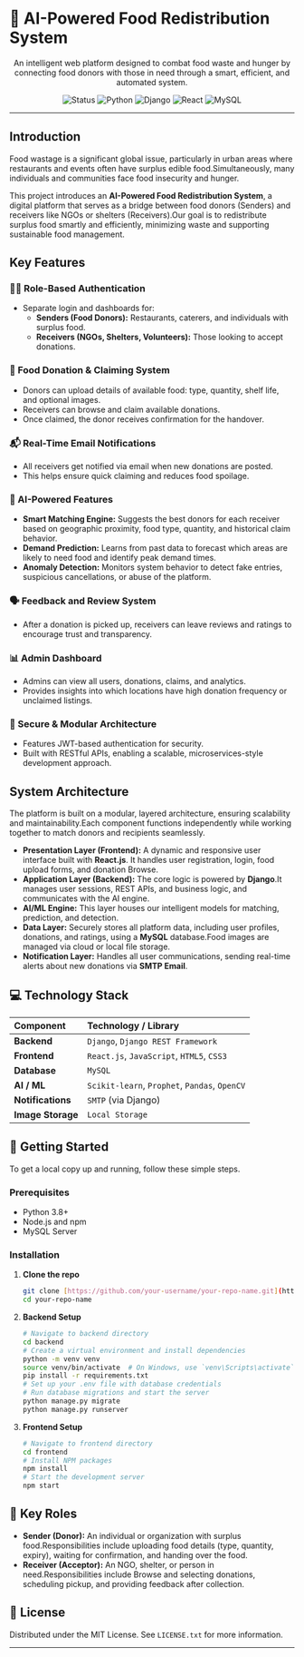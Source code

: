 # 🤖 AI-Powered Food Redistribution System

<p align="center">
  An intelligent web platform designed to combat food waste and hunger by connecting food donors with those in need through a smart, efficient, and automated system.
</p>

<p align="center">
  <img alt="Status" src="https://img.shields.io/badge/status-in%20progress-yellow">
  <img alt="Python" src="https://img.shields.io/badge/Python-3.8%2B-blue?logo=python">
  <img alt="Django" src="https://img.shields.io/badge/Django-4.x-green?logo=django">
  <img alt="React" src="https://img.shields.io/badge/React-18.x-blue?logo=react">
  <img alt="MySQL" src="https://img.shields.io/badge/MySQL-8.x-orange?logo=mysql">
</p>

---

##  Introduction

Food wastage is a significant global issue, particularly in urban areas where restaurants and events often have surplus edible food.Simultaneously, many individuals and communities face food insecurity and hunger.

This project introduces an **AI-Powered Food Redistribution System**, a digital platform that serves as a bridge between food donors (Senders) and receivers like NGOs or shelters (Receivers).Our goal is to redistribute surplus food smartly and efficiently, minimizing waste and supporting sustainable food management.

##  Key Features

### 🧑‍💻 Role-Based Authentication
* Separate login and dashboards for:
    * **Senders (Food Donors):** Restaurants, caterers, and individuals with surplus food.
    * **Receivers (NGOs, Shelters, Volunteers):** Those looking to accept donations.

### 🍱 Food Donation & Claiming System
* Donors can upload details of available food: type, quantity, shelf life, and optional images.
* Receivers can browse and claim available donations.
* Once claimed, the donor receives confirmation for the handover.

### 📬 Real-Time Email Notifications
* All receivers get notified via email when new donations are posted.
* This helps ensure quick claiming and reduces food spoilage.

### 🤖 AI-Powered Features
* **Smart Matching Engine:** Suggests the best donors for each receiver based on geographic proximity, food type, quantity, and historical claim behavior.
* **Demand Prediction:** Learns from past data to forecast which areas are likely to need food and identify peak demand times.
* **Anomaly Detection:** Monitors system behavior to detect fake entries, suspicious cancellations, or abuse of the platform.

### 🗣 Feedback and Review System
* After a donation is picked up, receivers can leave reviews and ratings to encourage trust and transparency.

### 📊 Admin Dashboard
* Admins can view all users, donations, claims, and analytics.
* Provides insights into which locations have high donation frequency or unclaimed listings.

### 🔐 Secure & Modular Architecture
* Features JWT-based authentication for security.
* Built with RESTful APIs, enabling a scalable, microservices-style development approach.


##  System Architecture

The platform is built on a modular, layered architecture, ensuring scalability and maintainability.Each component functions independently while working together to match donors and recipients seamlessly.

* **Presentation Layer (Frontend):** A dynamic and responsive user interface built with **React.js**. It handles user registration, login, food upload forms, and donation Browse.
* **Application Layer (Backend):** The core logic is powered by **Django**.It manages user sessions, REST APIs, and business logic, and communicates with the AI engine.
* **AI/ML Engine:** This layer houses our intelligent models for matching, prediction, and detection.
* **Data Layer:** Securely stores all platform data, including user profiles, donations, and ratings, using a **MySQL** database.Food images are managed via cloud or local file storage.
* **Notification Layer:** Handles all user communications, sending real-time alerts about new donations via **SMTP Email**.

## 💻 Technology Stack

| Component | Technology / Library |
| :--- | :--- |
| **Backend** | `Django`, `Django REST Framework` |
| **Frontend** | `React.js`, `JavaScript`, `HTML5`, `CSS3` |
| **Database** | `MySQL` |
| **AI / ML** | `Scikit-learn`, `Prophet`, `Pandas`, `OpenCV` |
| **Notifications** | `SMTP` (via Django)|
| **Image Storage** | `Local Storage` |

## 🚀 Getting Started

To get a local copy up and running, follow these simple steps.

### Prerequisites

* Python 3.8+
* Node.js and npm
* MySQL Server

### Installation

1.  **Clone the repo**
    ```sh
    git clone [https://github.com/your-username/your-repo-name.git](https://github.com/your-username/your-repo-name.git)
    cd your-repo-name
    ```
2.  **Backend Setup**
    ```sh
    # Navigate to backend directory
    cd backend
    # Create a virtual environment and install dependencies
    python -m venv venv
    source venv/bin/activate  # On Windows, use `venv\Scripts\activate`
    pip install -r requirements.txt
    # Set up your .env file with database credentials
    # Run database migrations and start the server
    python manage.py migrate
    python manage.py runserver
    ```
3.  **Frontend Setup**
    ```sh
    # Navigate to frontend directory
    cd frontend
    # Install NPM packages
    npm install
    # Start the development server
    npm start
    ```

## 👥 Key Roles

* **Sender (Donor):** An individual or organization with surplus food.Responsibilities include uploading food details (type, quantity, expiry), waiting for confirmation, and handing over the food.
* **Receiver (Acceptor):** An NGO, shelter, or person in need.Responsibilities include Browse and selecting donations, scheduling pickup, and providing feedback after collection.

## 📄 License

Distributed under the MIT License. See `LICENSE.txt` for more information.

---
